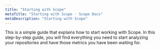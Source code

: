```yaml
---
title: "Starting with Scope"
metaTitle: "Starting with Scope - Scope Docs"
metaDescription: "Starting with Scope"
--- 
```


This is a simple guide that explains how to start working with Scope. In this step-by-step guide, you will find everything you need to start analyzing your repositories and have those metrics you have been waiting for.